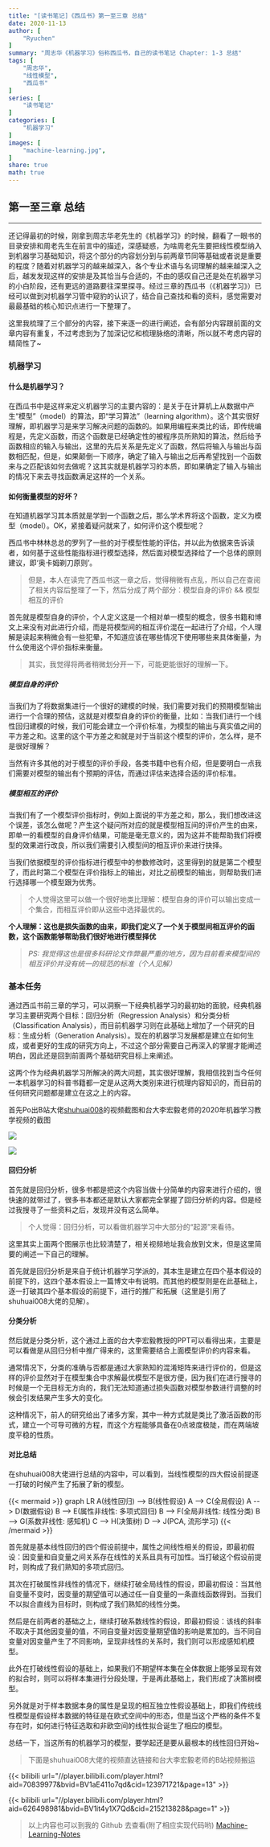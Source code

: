 ```yaml
---
title: "[读书笔记]《西瓜书》第一至三章 总结"
date: 2020-11-13
author: [
    "Ryuchen"
]
summary: "周志华《机器学习》俗称西瓜书，自己的读书笔记 Chapter: 1-3 总结"
tags: [
    "周志华",
    "线性模型",
    "西瓜书"
]
series: [
    "读书笔记"
]
categories: [
    "机器学习"
]
images: [
    "machine-learning.jpg",
]
share: true
math: true
---
```


## 第一至三章 总结

---

还记得最初的时候，刚拿到周志华老先生的《机器学习》的时候，翻看了一眼书的目录安排和周老先生在前言中的描述，深感疑惑，为啥周老先生要把线性模型纳入到机器学习基础知识，将这个部分的内容划分到与前两章节同等基础或者说是重要的程度？随着对机器学习的越来越深入，各个专业术语与名词理解的越来越深入之后，越发发现这样的安排是及其恰当与合适的，不由的感叹自己还是处在机器学习的小白阶段，还有更远的道路要往深里探寻。经过三章的西瓜书（《机器学习》）已经可以做到对机器学习管中窥豹的认识了，结合自己查找和看的资料，感觉需要对最最基础的核心知识点进行一下整理了。

这里我梳理了三个部分的内容，接下来逐一的进行阐述，会有部分内容跟前面的文章内容有重复，不过考虑到为了加深记忆和梳理脉络的清晰，所以就不考虑内容的精简性了~

### 机器学习

#### 什么是机器学习？

在西瓜书中是这样来定义机器学习的主要内容的：是关于在计算机上从数据中产生“模型”（model）的算法，即“学习算法”（learning algorithm）。这个其实很好理解，即机器学习是来学习解决问题的函数的。如果用编程来类比的话，即传统编程是，先定义函数，而这个函数是已经确定性的被程序员所熟知的算法，然后给予函数相应的输入与输出，这里的先后关系是先定义了函数，然后将输入与输出与函数相匹配，但是，如果颠倒一下顺序，确定了输入与输出之后再希望找到一个函数来与之匹配该如何去做呢？这其实就是机器学习的本质，即如果确定了输入与输出的情况下来去寻找函数满足这样的一个关系。

#### 如何衡量模型的好坏？

在知道机器学习其本质就是学到一个函数之后，那么学术界将这个函数，定义为模型（model）。OK，紧接着疑问就来了，如何评价这个模型呢？

西瓜书中林林总总的罗列了一些的对于模型性能的评估，并以此为依据来告诉读者，如何基于这些性能指标进行模型选择，然后面对模型选择给了一个总体的原则建议，即‘奥卡姆剃刀原则’。

> 但是，本人在读完了西瓜书这一章之后，觉得稍微有点乱，所以自己在查阅了相关内容后整理了一下，然后分成了两个部分：模型自身的评价 && 模型相互的评价

首先就是模型自身的评价，个人定义这是一个相对单一模型的概念，很多书籍和博文上来没有对此进行介绍，而是将模型间的相互评价混在一起进行了介绍，个人理解是读起来稍微会有一些犯晕，不知道应该在哪些情况下使用哪些来具体衡量，为什么使用这个评价指标来衡量。

> 其实，我觉得将两者稍微划分开一下，可能更能很好的理解一下。

##### 模型自身的评价

当我们为了将数据集进行一个很好的建模的时候，我们需要对我们的预期模型输出进行一个合理的预估，这就是对模型自身的评价的衡量，比如：当我们进行一个线性回归建模的时候，我们可能会建立一个评价标准，为模型的输出与真实值之间的平方差之和。这里的这个平方差之和就是对于当前这个模型的评价，怎么样，是不是很好理解？

当然有许多其他的对于模型的评价手段，各类书籍中也有介绍，但是要明白一点我们需要对模型的输出有个预期的评估，而通过评估来选择合适的评价标准。

##### 模型相互的评价

当我们有了一个模型评价指标时，例如上面说的平方差之和，那么，我们想改进这个误差，该怎么做呢？产生这个疑问所对应的就是模型相互间的评价产生的由来，即单一的看模型的自身评价结果，可能是毫无意义的，因为这并不能帮助我们将模型的效果进行改良，所以我们需要引入模型间的相互评价来进行抉择。

当我们依据模型的评价指标进行模型中的参数修改时，这里得到的就是第二个模型了，而此时第二个模型在评价指标上的输出，对比之前模型的输出，则帮助我们进行选择哪一个模型跟为优秀。

> 个人觉得这里可以做一个很好地类比理解：模型自身的评价可以输出变成一个集合，而相互评价即从这些中选择最优的。

**个人理解：这也是损失函数的由来，即我们定义了一个关于模型间相互评价的函数，这个函数能够帮助我们很好地进行模型择优**

> *PS: 我觉得这也是很多科研论文作弊最严重的地方，因为目前看来模型间的相互评价并没有统一的规范的标准（个人见解）*

### 基本任务

通过西瓜书前三章的学习，可以洞察一下经典机器学习的最初始的面貌，经典机器学习主要研究两个目标：回归分析（Regression Analysis）和分类分析（Classification Analysis），而目前机器学习则在此基础上增加了一个研究的目标：生成分析（Generation Analysis）。现在的机器学习发展都是建立在如何生成，或者更好的生成的研究方向上，不过这个部分需要自己再深入的掌握才能阐述明白，因此还是回到前面两个基础研究目标上来阐述。

这两个作为经典机器学习所解决的两大问题，其实很好理解，我相信找到当今任何一本机器学习的科普书籍都一定是从这两大类别来进行梳理内容知识的，而目前的任何研究问题都是建立在这之上的内容。

首先Po出B站大佬[shuhuai008](https://space.bilibili.com/97068901)的视频截图和台大李宏毅老师的2020年机器学习教学视频的截图

![](https://cdn.jsdelivr.net/gh/Ryuchen/ImageBed@develop/2020/11/13/b05c04b758f6a1ea0086e9e6a17360c2.webp)

![](https://cdn.jsdelivr.net/gh/Ryuchen/ImageBed@develop/2020/11/13/4e9f62c1db3af8248a2a600bd6f60ca4.webp)

#### 回归分析

首先就是回归分析，很多书都是把这个内容当做十分简单的内容来进行介绍的，很快速的就带过了，很多书本都还是默认大家都完全掌握了回归分析的内容。但是经过我搜寻了一些资料之后，发现并没有这么简单。

> 个人觉得：回归分析，可以看做机器学习中大部分的“起源”来看待。

这里其实上面两个图展示也比较清楚了，相关视频地址我会放到文末，但是这里简要的阐述一下自己的理解。

首先就是回归分析是来自于统计机器学习学派的，其本生是建立在四个基本假设的前提下的，这四个基本假设上一篇博文中有说明。而其他的模型则是在此基础上，逐一打破其四个基本假设的前提下，进行的推广和拓展（这里是引用了shuhuai008大佬的见解）。

#### 分类分析

然后就是分类分析，这个通过上面的台大李宏毅教授的PPT可以看得出来，主要是可以看做是从回归分析中推广得来的，这里需要结合上面模型评价的内容来看。

通常情况下，分类的准确与否都是通过大家熟知的混淆矩阵来进行评价的，但是这样的评价显然对于在模型集合中求解最优模型不是很方便，因为我们在进行搜寻的时候是一个无目标无方向的，我们无法知道通过损失函数对模型参数进行调整的时候会引发结果产生多大的变化。

这种情况下，前人的研究给出了诸多方案，其中一种方式就是类比了激活函数的形式，建立一个可导可微的方程，而这个方程能够具备在0点坡度极陡，而在两端坡度平稳的性质。

#### 对比总结

在shuhuai008大佬进行总结的内容中，可以看到，当线性模型的四大假设前提逐一打破的时候产生了拓展了新的模型。

{{< mermaid >}}
graph LR
    A(线性回归) --> B(线性假设)
    A --> C(全局假设)
    A --> D(数据假设)
    B --> E(属性非线性: 多项式回归)
    B --> F(全局非线性: 线性分类)
    B --> G(系数非线性: 感知机)
    C --> H(决策树)
    D --> J(PCA, 流形学习)
{{< /mermaid >}}

首先就是基本线性回归的四个假设前提中，属性之间线性相关的假设，即最初假设：因变量和自变量之间关系存在线性的关系且具有可加性。当打破这个假设前提时，则构成了我们熟知的多项式回归。

其次在打破属性非线性的情况下，继续打破全局线性的假设，即最初假设：当其他自变量不变时，因变量的期望值可以通过任一自变量的一条直线函数得到。当我们不以拟合直线为目标时，则构成了我们熟知的线性分类。

然后是在前两者的基础之上，继续打破系数线性的假设，即最初假设：该线的斜率不取决于其他因变量的值，不同自变量对因变量期望值的影响是累加的。当不同自变量对因变量产生了不同影响，呈现非线性的关系时，我们则可以形成感知机模型。

此外在打破线性假设的基础上，如果我们不期望样本集在全体数据上能够呈现有效的拟合时，则可以将样本集进行分段处理，于是再此基础上，我们形成了决策树模型。

另外就是对于样本数据本身的属性是呈现的相互独立性假设基础上，即我们传统线性模型是假设样本数据的特征是在欧式空间中的形态，但是当这个严格的条件不复存在时，如何进行特征选取和非欧空间的线性拟合诞生了相应的模型。

总结一下，当这所有的机器学习的模型，要学起还是要从最根本的线性回归开始~

> 下面是shuhuai008大佬的视频直达链接和台大李宏毅老师的B站视频搬运

{{< bilibili url="//player.bilibili.com/player.html?aid=70839977&bvid=BV1aE411o7qd&cid=123971721&page=13" >}}

{{< bilibili url="//player.bilibili.com/player.html?aid=626498981&bvid=BV1it4y1X7Qd&cid=215213828&page=1" >}}

> 以上内容也可以到我的 Github 去查看(附了相应实现代码哟)  [Machine-Learning-Notes](https://github.com/Ryuchen/Machine-Learning-Notes)